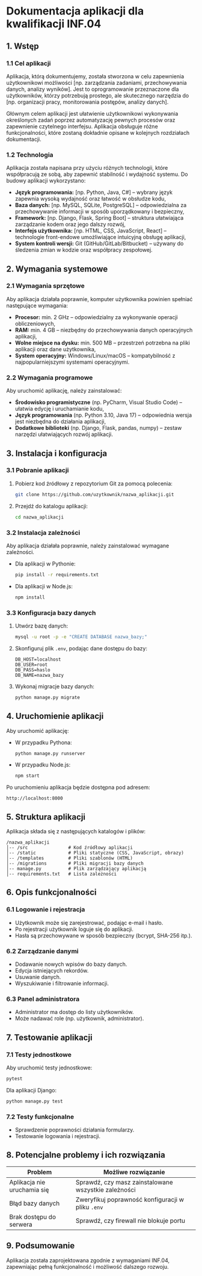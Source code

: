 # Dokumentacja aplikacji dla kwalifikacji INF.04

## 1. Wstęp
### 1.1 Cel aplikacji
Aplikacja, którą dokumentujemy, została stworzona w celu zapewnienia użytkownikowi możliwości [np. zarządzania zadaniami, przechowywania danych, analizy wyników]. Jest to oprogramowanie przeznaczone dla użytkowników, którzy potrzebują prostego, ale skutecznego narzędzia do [np. organizacji pracy, monitorowania postępów, analizy danych].

Głównym celem aplikacji jest ułatwienie użytkownikowi wykonywania określonych zadań poprzez automatyzację pewnych procesów oraz zapewnienie czytelnego interfejsu. Aplikacja obsługuje różne funkcjonalności, które zostaną dokładnie opisane w kolejnych rozdziałach dokumentacji.

### 1.2 Technologia
Aplikacja została napisana przy użyciu różnych technologii, które współpracują ze sobą, aby zapewnić stabilność i wydajność systemu. Do budowy aplikacji wykorzystano:
- **Język programowania:** [np. Python, Java, C#] – wybrany język zapewnia wysoką wydajność oraz łatwość w obsłudze kodu,
- **Baza danych:** [np. MySQL, SQLite, PostgreSQL] – odpowiedzialna za przechowywanie informacji w sposób uporządkowany i bezpieczny,
- **Framework:** [np. Django, Flask, Spring Boot] – struktura ułatwiająca zarządzanie kodem oraz jego dalszy rozwój,
- **Interfejs użytkownika:** [np. HTML, CSS, JavaScript, React] – technologie front-endowe umożliwiające intuicyjną obsługę aplikacji,
- **System kontroli wersji:** Git (GitHub/GitLab/Bitbucket) – używany do śledzenia zmian w kodzie oraz współpracy zespołowej.

## 2. Wymagania systemowe
### 2.1 Wymagania sprzętowe
Aby aplikacja działała poprawnie, komputer użytkownika powinien spełniać następujące wymagania:
- **Procesor:** min. 2 GHz – odpowiedzialny za wykonywanie operacji obliczeniowych,
- **RAM:** min. 4 GB – niezbędny do przechowywania danych operacyjnych aplikacji,
- **Wolne miejsce na dysku:** min. 500 MB – przestrzeń potrzebna na pliki aplikacji oraz dane użytkownika,
- **System operacyjny:** Windows/Linux/macOS – kompatybilność z najpopularniejszymi systemami operacyjnymi.

### 2.2 Wymagania programowe
Aby uruchomić aplikację, należy zainstalować:
- **Środowisko programistyczne** (np. PyCharm, Visual Studio Code) – ułatwia edycję i uruchamianie kodu,
- **Język programowania** (np. Python 3.10, Java 17) – odpowiednia wersja jest niezbędna do działania aplikacji,
- **Dodatkowe biblioteki** (np. Django, Flask, pandas, numpy) – zestaw narzędzi ułatwiających rozwój aplikacji.

## 3. Instalacja i konfiguracja
### 3.1 Pobranie aplikacji
1. Pobierz kod źródłowy z repozytorium Git za pomocą polecenia:
   ```sh
   git clone https://github.com/uzytkownik/nazwa_aplikacji.git
   ```
2. Przejdź do katalogu aplikacji:
   ```sh
   cd nazwa_aplikacji
   ```

### 3.2 Instalacja zależności
Aby aplikacja działała poprawnie, należy zainstalować wymagane zależności.
- Dla aplikacji w Pythonie:
  ```sh
  pip install -r requirements.txt
  ```
- Dla aplikacji w Node.js:
  ```sh
  npm install
  ```

### 3.3 Konfiguracja bazy danych
1. Utwórz bazę danych:
   ```sh
   mysql -u root -p -e "CREATE DATABASE nazwa_bazy;"
   ```
2. Skonfiguruj plik `.env`, podając dane dostępu do bazy:
   ```
   DB_HOST=localhost
   DB_USER=root
   DB_PASS=haslo
   DB_NAME=nazwa_bazy
   ```
3. Wykonaj migracje bazy danych:
   ```sh
   python manage.py migrate
   ```

## 4. Uruchomienie aplikacji
Aby uruchomić aplikację:
- W przypadku Pythona:
  ```sh
  python manage.py runserver
  ```
- W przypadku Node.js:
  ```sh
  npm start
  ```
Po uruchomieniu aplikacja będzie dostępna pod adresem:
```
http://localhost:8000
```

## 5. Struktura aplikacji
Aplikacja składa się z następujących katalogów i plików:
```
/nazwa_aplikacji
│-- /src               # Kod źródłowy aplikacji
│-- /static            # Pliki statyczne (CSS, JavaScript, obrazy)
│-- /templates         # Pliki szablonów (HTML)
│-- /migrations        # Pliki migracji bazy danych
│-- manage.py          # Plik zarządzający aplikacją
│-- requirements.txt   # Lista zależności
```

## 6. Opis funkcjonalności
### 6.1 Logowanie i rejestracja
- Użytkownik może się zarejestrować, podając e-mail i hasło.
- Po rejestracji użytkownik loguje się do aplikacji.
- Hasła są przechowywane w sposób bezpieczny (bcrypt, SHA-256 itp.).

### 6.2 Zarządzanie danymi
- Dodawanie nowych wpisów do bazy danych.
- Edycja istniejących rekordów.
- Usuwanie danych.
- Wyszukiwanie i filtrowanie informacji.

### 6.3 Panel administratora
- Administrator ma dostęp do listy użytkowników.
- Może nadawać role (np. użytkownik, administrator).

## 7. Testowanie aplikacji
### 7.1 Testy jednostkowe
Aby uruchomić testy jednostkowe:
```sh
pytest
```
Dla aplikacji Django:
```sh
python manage.py test
```
### 7.2 Testy funkcjonalne
- Sprawdzenie poprawności działania formularzy.
- Testowanie logowania i rejestracji.

## 8. Potencjalne problemy i ich rozwiązania
| Problem | Możliwe rozwiązanie |
|---------|--------------------|
| Aplikacja nie uruchamia się | Sprawdź, czy masz zainstalowane wszystkie zależności |
| Błąd bazy danych | Zweryfikuj poprawność konfiguracji w pliku `.env` |
| Brak dostępu do serwera | Sprawdź, czy firewall nie blokuje portu |

## 9. Podsumowanie
Aplikacja została zaprojektowana zgodnie z wymaganiami INF.04, zapewniając pełną funkcjonalność i możliwość dalszego rozwoju.

